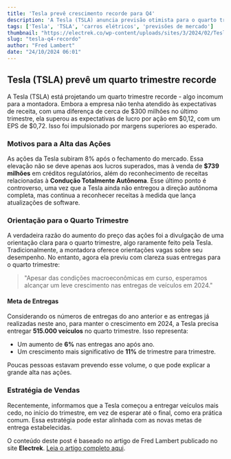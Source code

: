 ```yaml
---
title: 'Tesla prevê crescimento recorde para Q4'
description: 'A Tesla (TSLA) anuncia previsão otimista para o quarto trimestre de 2024.'
tags: ['Tesla', 'TSLA', 'carros elétricos', 'previsões de mercado']
thumbnail: "https://electrek.co/wp-content/uploads/sites/3/2024/02/Tesla-Model-3-red-hero.jpg?quality=82&strip=all&w=1600"
slug: "tesla-q4-recordo"
author: "Fred Lambert"
date: "24/10/2024 06:01"
---
```


## Tesla (TSLA) prevê um quarto trimestre recorde

A Tesla (TSLA) está projetando um quarto trimestre recorde - algo incomum para a montadora. Embora a empresa não tenha atendido às expectativas de receita, com uma diferença de cerca de $300 milhões no último trimestre, ela superou as expectativas de lucro por ação em $0,12, com um EPS de $0,72. Isso foi impulsionado por margens superiores ao esperado.

### Motivos para a Alta das Ações

As ações da Tesla subiram 8% após o fechamento do mercado. Essa elevação não se deve apenas aos lucros superados, mas à venda de **$739 milhões** em créditos regulatórios, além do reconhecimento de receitas relacionadas à **Condução Totalmente Autônoma**. Esse último ponto é controverso, uma vez que a Tesla ainda não entregou a direção autônoma completa, mas continua a reconhecer receitas à medida que lança atualizações de software.

### Orientação para o Quarto Trimestre

A verdadeira razão do aumento do preço das ações foi a divulgação de uma orientação clara para o quarto trimestre, algo raramente feito pela Tesla. Tradicionalmente, a montadora oferece orientações vagas sobre seu desempenho. No entanto, agora ela previu com clareza suas entregas para o quarto trimestre:

> "Apesar das condições macroeconômicas em curso, esperamos alcançar um leve crescimento nas entregas de veículos em 2024."

#### Meta de Entregas

Considerando os números de entregas do ano anterior e as entregas já realizadas neste ano, para manter o crescimento em 2024, a Tesla precisa entregar **515.000 veículos** no quarto trimestre. Isso representa:
- Um aumento de **6%** nas entregas ano após ano.
- Um crescimento mais significativo de **11%** de trimestre para trimestre.

Poucas pessoas estavam prevendo esse volume, o que pode explicar a grande alta nas ações.

### Estratégia de Vendas

Recentemente, informamos que a Tesla começou a entregar veículos mais cedo, no início do trimestre, em vez de esperar até o final, como era prática comum. Essa estratégia pode estar alinhada com as novas metas de entrega estabelecidas.

O conteúdo deste post é baseado no artigo de Fred Lambert publicado no site **Electrek**. [Leia o artigo completo aqui](https://electrek.co/2024/10/23/tesla-tsla-predicts-a-record-q4-stock-jumps-8/).